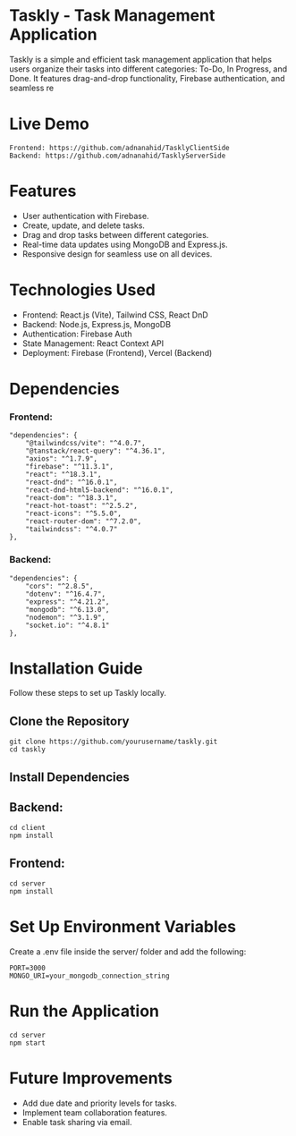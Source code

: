 # Taskly - Task Management Application
Taskly is a simple and efficient task management application that helps users organize their tasks into different categories: To-Do, In Progress, and Done. It features drag-and-drop functionality, Firebase authentication, and seamless re

# Live Demo
    Frontend: https://github.com/adnanahid/TasklyClientSide
    Backend: https://github.com/adnanahid/TasklyServerSide

# Features
- User authentication with Firebase.
- Create, update, and delete tasks.
- Drag and drop tasks between different categories.
- Real-time data updates using MongoDB and Express.js.
- Responsive design for seamless use on all devices.


# Technologies Used

- Frontend: React.js (Vite), Tailwind CSS, React DnD
- Backend: Node.js, Express.js, MongoDB
- Authentication: Firebase Auth
- State Management: React Context API
- Deployment: Firebase (Frontend), Vercel (Backend)

# Dependencies   

### Frontend:

    "dependencies": {
        "@tailwindcss/vite": "^4.0.7",
        "@tanstack/react-query": "^4.36.1",
        "axios": "^1.7.9",
        "firebase": "^11.3.1",
        "react": "^18.3.1",
        "react-dnd": "^16.0.1",
        "react-dnd-html5-backend": "^16.0.1",
        "react-dom": "^18.3.1",
        "react-hot-toast": "^2.5.2",
        "react-icons": "^5.5.0",
        "react-router-dom": "^7.2.0",
        "tailwindcss": "^4.0.7"
    },

### Backend: 

    "dependencies": {
        "cors": "^2.8.5",
        "dotenv": "^16.4.7",
        "express": "^4.21.2",
        "mongodb": "^6.13.0",
        "nodemon": "^3.1.9",
        "socket.io": "^4.8.1"
    },

 # Installation Guide

Follow these steps to set up Taskly locally.   

## Clone the Repository
    git clone https://github.com/yourusername/taskly.git
    cd taskly

## Install Dependencies
## Backend:
    cd client
    npm install
    
## Frontend:
    cd server
    npm install    

# Set Up Environment Variables
Create a .env file inside the server/ folder and add the following:

    PORT=3000
    MONGO_URI=your_mongodb_connection_string   

# Run the Application    
    cd server
    npm start

# Future Improvements

- Add due date and priority levels for tasks.
- Implement team collaboration features.
- Enable task sharing via email.    